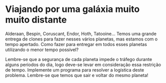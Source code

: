 # Viajando por uma galáxia muito muito distante

<p>Alderaan, Bespin, Coruscant, Endor, Hoth, Tatooine… Temos uma grande entrega de clones para fazer nesses vários planetas, mas estamos com o tempo apertado. Como fazer para entregar em todos esses planetas utilizando o menor tempo possível?

<p>Lembre-se que a segurança de cada planeta impede o tráfego durante alguns períodos do dia, logo deve-se levar em consideração essa restrição de tempo.	
Implemente um programa para resolver a logística deste problema. Lembre-se que temos que sair e voltar do mesmo planeta! 
